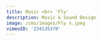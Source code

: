 ```yaml
---
title: Music <br> 'Fly'
description: Music & Sound Design
image: /cms/images/Fly x.jpeg
vimeoID: '234135370'
---
```








